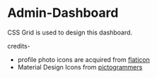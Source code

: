 # Admin-Dashboard

CSS Grid is used to design this dashboard.

credits-

- profile photo icons are acquired from [flaticon](https://www.flaticon.com/free-icons/animal)
- Material Design Icons from [pictogrammers](https://pictogrammers.com/library/mdi/)